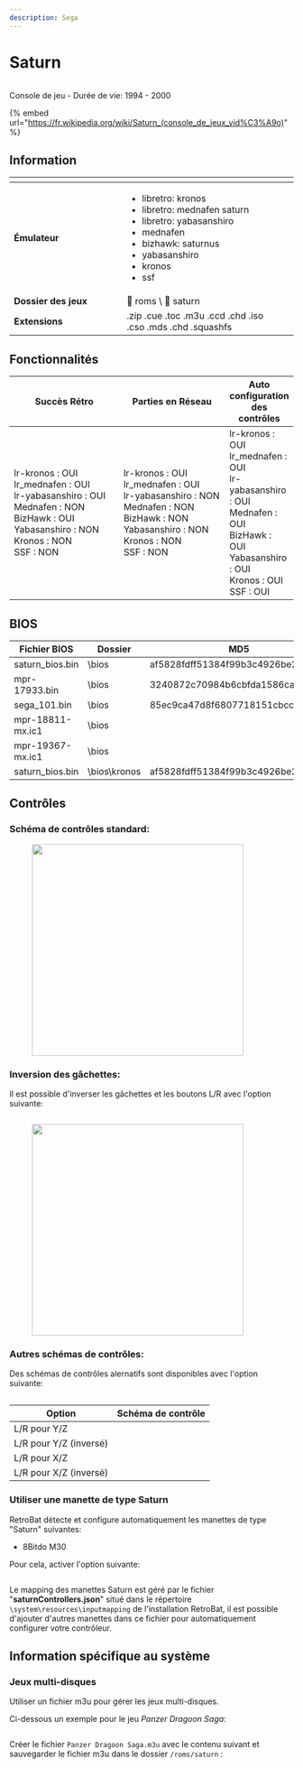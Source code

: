 ```yaml
---
description: Sega
---
```


# Saturn

<div align="left"><figure><img src="https://raw.githubusercontent.com/fabricecaruso/es-theme-carbon/master/art/logos/saturn.svg" alt=""><figcaption></figcaption></figure></div>

Console de jeu - Durée de vie: 1994 - 2000

{% embed url="https://fr.wikipedia.org/wiki/Saturn_(console_de_jeux_vid%C3%A9o)" %}

## Information

<table data-header-hidden><thead><tr><th width="184"></th><th></th><th data-hidden></th></tr></thead><tbody><tr><td><strong>Émulateur</strong></td><td><ul><li>libretro: kronos</li><li>libretro: mednafen saturn</li><li>libretro: yabasanshiro</li><li>mednafen</li><li>bizhawk: saturnus</li><li>yabasanshiro</li><li>kronos</li><li>ssf</li></ul></td><td></td></tr><tr><td><strong>Dossier des jeux</strong></td><td><span data-gb-custom-inline data-tag="emoji" data-code="1f4c1">📁</span> roms \ <span data-gb-custom-inline data-tag="emoji" data-code="1f4c2">📂</span> saturn</td><td></td></tr><tr><td><strong>Extensions</strong></td><td>.zip .cue .toc .m3u .ccd .chd .iso .cso .mds .chd .squashfs</td><td></td></tr></tbody></table>

## Fonctionnalités

<table><thead><tr><th width="256">Succès Rétro</th><th width="243">Parties en Réseau</th><th>Auto configuration des contrôles</th></tr></thead><tbody><tr><td>lr-kronos : OUI<br>lr_mednafen : OUI<br>lr-yabasanshiro : OUI<br>Mednafen : NON<br>BizHawk : OUI<br>Yabasanshiro : NON<br>Kronos : NON<br>SSF : NON</td><td>lr-kronos : OUI<br>lr_mednafen : OUI<br>lr-yabasanshiro : NON<br>Mednafen : NON<br>BizHawk : NON<br>Yabasanshiro : NON<br>Kronos : NON<br>SSF : NON</td><td>lr-kronos : OUI<br>lr_mednafen : OUI<br>lr-yabasanshiro : OUI<br>Mednafen : OUI<br>BizHawk : OUI<br>Yabasanshiro : OUI<br>Kronos : OUI<br>SSF : OUI</td></tr></tbody></table>

## BIOS

<table><thead><tr><th width="266">Fichier BIOS</th><th width="140">Dossier</th><th width="341">MD5</th></tr></thead><tbody><tr><td>saturn_bios.bin</td><td>\bios</td><td>af5828fdff51384f99b3c4926be27762</td></tr><tr><td>mpr-17933.bin</td><td>\bios</td><td>3240872c70984b6cbfda1586cab68dbe</td></tr><tr><td>sega_101.bin</td><td>\bios</td><td>85ec9ca47d8f6807718151cbcca8b964</td></tr><tr><td>mpr-18811-mx.ic1</td><td>\bios</td><td></td></tr><tr><td>mpr-19367-mx.ic1</td><td>\bios</td><td></td></tr><tr><td>saturn_bios.bin</td><td>\bios\kronos</td><td>af5828fdff51384f99b3c4926be27762</td></tr></tbody></table>

## Contrôles

### Schéma de contrôles standard:

<div align="left"><figure><img src="https://github.com/RetroBat-Official/retrobat-tattoos/blob/main/default/saturn.png?raw=true" alt="" width="375"><figcaption></figcaption></figure></div>

### Inversion des gâchettes:

Il est possible d'inverser les gâchettes et les boutons L/R avec l'option suivante:

<div align="left"><figure><img src="https://i.imgur.com/lpAcAex.png" alt=""><figcaption></figcaption></figure></div>

<div align="left"><figure><img src="https://github.com/RetroBat-Official/retrobat-tattoos/blob/main/default/saturn_invert_triggers.png?raw=true" alt="" width="375"><figcaption></figcaption></figure></div>

### Autres schémas de contrôles:

Des schémas de contrôles alernatifs sont disponibles avec l'option suivante:

<div align="left"><figure><img src="https://i.imgur.com/Ui2uKWH.png" alt=""><figcaption></figcaption></figure></div>

| Option                 | Schéma de contrôle                                                                                                                                        |
| ---------------------- | --------------------------------------------------------------------------------------------------------------------------------------------------------- |
| L/R pour Y/Z           | <img src="https://github.com/RetroBat-Official/retrobat-tattoos/blob/main/default/saturn_lr_yz.png?raw=true" alt="" data-size="original">                 |
| L/R pour Y/Z (inversé) | <img src="https://github.com/RetroBat-Official/retrobat-tattoos/blob/main/default/saturn_lr_yz_invert_triggers.png?raw=true" alt="" data-size="original"> |
| L/R pour X/Z           | <img src="https://github.com/RetroBat-Official/retrobat-tattoos/blob/main/default/saturn_lr_xz.png?raw=true" alt="" data-size="original">                 |
| L/R pour X/Z (inversé) | <img src="https://github.com/RetroBat-Official/retrobat-tattoos/blob/main/default/saturn_lr_xz_invert_triggers.png?raw=true" alt="" data-size="original"> |

### Utiliser une manette de type Saturn

RetroBat détecte et configure automatiquement les manettes de type "Saturn" suivantes:

* 8Bitdo M30

Pour cela, activer l'option suivante:

<div align="left"><figure><img src="https://i.imgur.com/1KFcEBs.png" alt=""><figcaption></figcaption></figure></div>

Le mapping des manettes Saturn est géré par le fichier "**saturnControllers.json**" situé dans le répertoire `\system\resources\inputmapping` de l'installation RetroBat, il est possible d'ajouter d'autres manettes dans ce fichier pour automatiquement configurer votre contrôleur.

## Information spécifique au système

### Jeux multi-disques

Utiliser un fichier m3u pour gérer les jeux multi-disques.

Ci-dessous un exemple pour le jeu _Panzer Dragoon Saga_:&#x20;

<div align="left"><figure><img src="https://i.imgur.com/o3QZPs0.png" alt=""><figcaption></figcaption></figure></div>

Créer le fichier `Panzer Dragoon Saga.m3u` avec le contenu suivant et sauvegarder le fichier m3u dans le dossier `/roms/saturn` :

<div align="left"><figure><img src="https://i.imgur.com/gy9LuLH.png" alt=""><figcaption></figcaption></figure></div>
